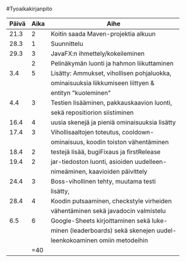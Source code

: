 #Tyoaikakirjanpito


|Päivä	|Aika	|Aihe					|
|---	|---	|---					|	
|21.3	|2	|Koitin saada Maven-projektia alkuun	|   
|28.3	|1	|Suunnittelu				|   
|29.3	|3	|JavaFX:n ihmettely/kokeileminen	|  
|	|2	|Pelinäkymän luonti ja hahmon liikuttaminen|
|3.4	|5	|Lisätty: Ammukset, vihollisen pohjaluokka, |
|	|	|ominaisuuksia liikkumiseen liittyen &	|
|	|	|entityn "kuoleminen"			|
|4.4	|3	|Testien lisääminen, pakkauskaavion luonti, |
|	|	|sekä repositiorion siistiminen 	|
|16.4	|4	|uusia skenejä ja pieniä ominaisuuksia lisätty |
|17.4	|3	|Vihollisaaltojen toteutus, cooldown-	|				|
|	|	|ominaisuus, koodin toiston vähentäminen |
|18.4	|2	|testejä lisää, bugiFixaus ja firstRelease|
|19.4	|2	|jar-tiedoston luonti, asioiden uudelleen-
|	|	|nimeäminen, kaavioiden päivittely	|
|24.4	|3	|Boss-vihollinen tehty, muutama testi	|
|	|	|lisätty, 				|
|28.4	|4	|Koodin putsaaminen, checkstyle virheiden
|	|	|vähentäminen sekä javadocin valmistelu	|
|6.5	|6	|Google-Sheets kirjoittaminen sekä luke-|
|	|	|minen (leaderboards) sekä skenejen uudel-|
|	|	|leenkokoaminen omiin metodeihin	|
|	|=40

